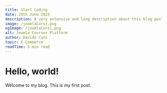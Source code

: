 ```yaml
---
title: Start Coding
date: 20th June 2023
description: A very extensive and long description about this blog post and how it can help you and especially me, in any case it doesn't really matter as long as it's 4 lines long
image: /joomlaCorsi.png
ogImage: /joomlaCorsi.png
alt: Joomla Courses Platform
author: Davide Cuni
topic: E-Commerce
readTime: 5 min read
---
```

# Hello, world!

Welcome to my blog. This is my first post.
